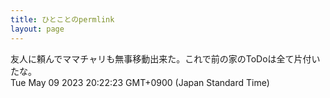 ```yaml
---
title: ひとことのpermlink
layout: page
---
```

<div class="box" dt="1683631343289">
  友人に頼んでママチャリも無事移動出来た。これで前の家のToDoは全て片付いたな。
  <div class="content is-small">Tue May 09 2023 20:22:23 GMT+0900 (Japan Standard Time)</div>
</div>